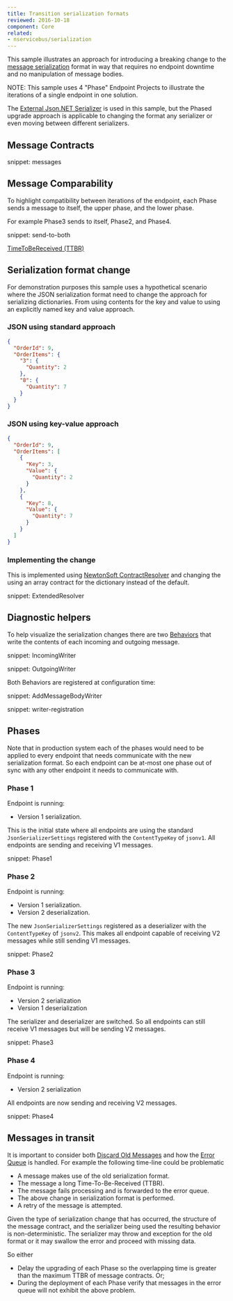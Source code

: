 ```yaml
---
title: Transition serialization formats
reviewed: 2016-10-18
component: Core
related:
- nservicebus/serialization
---
```


This sample illustrates an approach for introducing a breaking change to the [message serialization](/nservicebus/serialization/) format in way that requires no endpoint downtime and no manipulation of message bodies.

NOTE: This sample uses 4 "Phase" Endpoint Projects to illustrate the iterations of a single endpoint in one solution.

The [External Json.NET Serializer](/nservicebus/serialization/newtonsoft.md) is used in this sample, but the Phased upgrade approach is applicable to changing the format any serializer or even moving between different serializers.


## Message Contracts

snippet: messages


## Message Comparability

To highlight compatibility between iterations of the endpoint, each Phase sends a message to itself, the upper phase, and the lower phase.

For example Phase3 sends to itself, Phase2, and Phase4.

snippet: send-to-both


[TimeToBeReceived (TTBR)](/nservicebus/messaging/discard-old-messages.md)


## Serialization format change

For demonstration purposes this sample uses a hypothetical scenario where the JSON serialization format need to change the approach for serializing dictionaries. From using contents for the key and value to using an explicitly named key and value approach.


### JSON using standard approach

```json
{
  "OrderId": 9,
  "OrderItems": {
    "3": {
      "Quantity": 2
    },
    "8": {
      "Quantity": 7
    }
  }
}
```


### JSON using key-value approach

```json
{
  "OrderId": 9,
  "OrderItems": [
    {
      "Key": 3,
      "Value": {
        "Quantity": 2
      }
    },
    {
      "Key": 8,
      "Value": {
        "Quantity": 7
      }
    }
  ]
}
```


### Implementing the change

This is implemented using [NewtonSoft ContractResolver](http://www.newtonsoft.com/json/help/html/contractresolver.htm) and changing the using an array contract for the dictionary instead of the default.

snippet: ExtendedResolver


## Diagnostic helpers

To help visualize the serialization changes there are two [Behaviors](/nservicebus/pipeline/manipulate-with-behaviors.md) that write the contents of each incoming and outgoing message.

snippet: IncomingWriter

snippet: OutgoingWriter

Both Behaviors are registered at configuration time:

snippet: AddMessageBodyWriter

snippet: writer-registration


## Phases

Note that in production system each of the phases would need to be applied to every endpoint that needs communicate with the new serialization format. So each endpoint can be at-most one phase out of sync with any other endpoint it needs to communicate with.


### Phase 1

Endpoint is running:

 * Version 1 serialization. 

This is the initial state  where all endpoints are using the standard `JsonSerializerSettings` registered with the `ContentTypeKey` of `jsonv1`. All endpoints are sending and receiving V1 messages.

snippet: Phase1


### Phase 2

Endpoint is running:

 * Version 1 serialization.
 * Version 2 deserialization.

The new `JsonSerializerSettings` registered as a deserializer with the `ContentTypeKey` of `jsonv2`. This makes all endpoint capable of receiving V2 messages while still sending V1 messages.

snippet: Phase2


### Phase 3

Endpoint is running:

 * Version 2 serialization
 * Version 1 deserialization

The serializer and deserializer are switched. So all endpoints can still receive V1 messages but will be sending V2 messages.

snippet: Phase3


### Phase 4

Endpoint is running:

 * Version 2 serialization

All endpoints are now sending and receiving V2 messages.

snippet: Phase4


## Messages in transit

It is important to consider both [Discard Old Messages](/nservicebus/messaging/discard-old-messages.md) and how the [Error Queue](/nservicebus/recoverability/configure-error-handling.md) is handled. For example the following time-line could be problematic 

 * A message makes use of the old serialization format.
 * The message a long Time-To-Be-Received (TTBR).
 * The message fails processing and is forwarded to the error queue.
 * The above change in serialization format is performed.
 * A retry of the message is attempted.

Given the type of serialization change that has occurred, the structure of the message contract, and the serializer being used the resulting behavior is non-deterministic. The serializer may throw and exception for the old format or it may swallow the error and proceed with missing data.

So either

 * Delay the upgrading of each Phase so the overlapping time is greater than the maximum TTBR of message contracts. Or;
 * During the deployment of each Phase verify that messages in the error queue will not exhibit the above problem.
